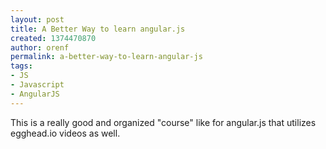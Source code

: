```yaml
---
layout: post
title: A Better Way to learn angular.js
created: 1374470870
author: orenf
permalink: a-better-way-to-learn-angular-js
tags:
- JS
- Javascript
- AngularJS
---
```

<p>This is a really good and organized &quot;course&quot; like for angular.js that utilizes egghead.io videos as well.</p>

